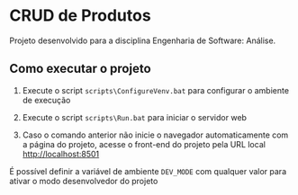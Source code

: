 # CRUD de Produtos

Projeto desenvolvido para a disciplina Engenharia de Software: Análise.

## Como executar o projeto

1) Execute o script ```scripts\ConfigureVenv.bat``` para configurar o ambiente de execução

2) Execute o script ```scripts\Run.bat``` para iniciar o servidor web

3) Caso o comando anterior não inicie o navegador automaticamente com a página do projeto, acesse o front-end do projeto pela URL local <http://localhost:8501>

É possível definir a variável de ambiente ```DEV_MODE``` com qualquer valor para ativar o modo desenvolvedor do projeto
